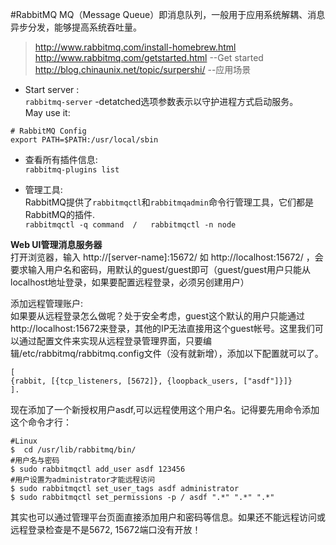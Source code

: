 #RabbitMQ 
MQ（Message Queue）即消息队列，一般用于应用系统解耦、消息异步分发，能够提高系统吞吐量。   
> http://www.rabbitmq.com/install-homebrew.html  
  http://www.rabbitmq.com/getstarted.html  --Get started   
  http://blog.chinaunix.net/topic/surpershi/  --应用场景  

* Start server :    
`rabbitmq-server`   -detatched选项参数表示以守护进程方式启动服务。   
May use it:  
```
# RabbitMQ Config
export PATH=$PATH:/usr/local/sbin  
```

* 查看所有插件信息:   
`rabbitmq-plugins list`  

* 管理工具:  
RabbitMQ提供了`rabbitmqctl`和`rabbitmqadmin`命令行管理工具，它们都是RabbitMQ的插件.   
`rabbitmqctl -q command  /   rabbitmqctl -n node `    

**Web UI管理消息服务器**  
打开浏览器，输入 http://[server-name]:15672/ 如 http://localhost:15672/     ，会要求输入用户名和密码，用默认的guest/guest即可（guest/guest用户只能从localhost地址登录，如果要配置远程登录，必须另创建用户）   

添加远程管理账户:   
如果要从远程登录怎么做呢？处于安全考虑，guest这个默认的用户只能通过http://localhost:15672来登录，其他的IP无法直接用这个guest帐号。这里我们可以通过配置文件来实现从远程登录管理界面，只要编辑/etc/rabbitmq/rabbitmq.config文件（没有就新增），添加以下配置就可以了。  
```
[  
{rabbit, [{tcp_listeners, [5672]}, {loopback_users, ["asdf"]}]}  
].
```
现在添加了一个新授权用户asdf,可以远程使用这个用户名。记得要先用命令添加这个命令才行：   
```
#Linux
$  cd /usr/lib/rabbitmq/bin/
#用户名与密码
$ sudo rabbitmqctl add_user asdf 123456
#用户设置为administrator才能远程访问
$ sudo rabbitmqctl set_user_tags asdf administrator         
$ sudo rabbitmqctl set_permissions -p / asdf ".*" ".*" ".*"   
```   
其实也可以通过管理平台页面直接添加用户和密码等信息。如果还不能远程访问或远程登录检查是不是5672, 15672端口没有开放！    


